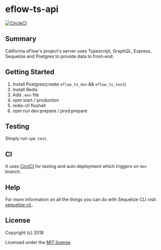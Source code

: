 # eflow-ts-api

[![CircleCI](https://circleci.com/gh/leogoesger/eflow-ts-api.svg?style=svg)](https://circleci.com/gh/leogoesger/eflow-ts-api)

## Summary

California eFlow's project's server uses Typescript, GraphQL, Express, Sequelize and Postgres to provide data to front-end.

## Getting Started

1. Install Postgres(create `eflow_ts_dev` && `eflow_ts_test`)
2. Install Redis
3. Add `.env` file
4. npm start / production
5. redis-cli flushall
6. npm run dev:prepare / prod:prepare

## Testing

Simply run `npm test`.

## CI

It uses [CirclCI](https://travis-ci.org/) for testing and auto deployment which triggers on `dev` branch.

## Help

For more information on all the things you can do with Sequelize CLI visit [sequelize cli ](https://github.com/sequelize/cli).

## License

Copyright (c) 2018

Licensed under the [MIT license](LICENSE).

